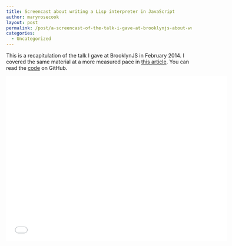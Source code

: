 ```yaml
---
title: Screencast about writing a Lisp interpreter in JavaScript
author: maryrosecook
layout: post
permalink: /post/a-screencast-of-the-talk-i-gave-at-brooklynjs-about-writing-a-lisp-interpreter-in-javascript
categories:
  - Uncategorized
---
```

This is a recapitulation of the talk I gave at BrooklynJS in February 2014. I covered the same material at a more measured pace in [this article][1]. You can read the [code][2] on GitHub.

<div class="video-container"><iframe width="600" height="450" src="//www.youtube.com/embed/hqnTvuvXPCc" frameborder="0" allowfullscreen></iframe></div>

 [1]: /post/little-lisp-interpreter
 [2]: https://github.com/maryrosecook/littlelisp/blob/master/littlelisp.js
